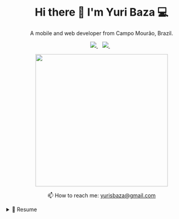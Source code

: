 <h1 align='center'>
  Hi there 👋 I'm Yuri Baza 💻
</h1>

<p align='center'>
  A mobile and web developer from Campo Mourão, Brazil.
</p>

<p align='center'>
  
  <!--<a href="https://wa.me/5518996643974?text=Olá!%20Alexandre">
    <img src="https://img.shields.io/badge/WHATSAPP-%2325D366.svg?&style=for-the-badge&logo=whatsapp&logoColor=white" />    
  </a>&nbsp;&nbsp;-->
  <a href="hhttps://www.linkedin.com/in/yuri-baza-170309196/">
    <img src="https://img.shields.io/badge/linkedin-%230077B5.svg?&style=for-the-badge&logo=linkedin&logoColor=white" />
  </a>&nbsp;&nbsp;
  <a href="https://instagram.com/yuri_baza">
    <img src="https://img.shields.io/badge/instagram-%23E4405F.svg?&style=for-the-badge&logo=instagram&logoColor=white" />        
  </a>&nbsp;&nbsp;
  
</p>

<p align='center'>
  <a href="#"><img src="https://github-readme-stats.vercel.app/api?username=yuriBaza23&show_icons=true&count_private=true&theme=dark" width="350"></a>
</p>

<p align='center'>
  📫 How to reach me: <a href='mailto:yurisbaza@gmail.com'>yurisbaza@gmail.com</a>
</p>

<details>
  <summary>📃 Resume</summary>


## Education

- 📖 **Bacharelado Ciência da Computação**\
📆 2018 - actual\
📍 **Universidade Tecnológica Federal do Paraná** - Campo Mourão, Brazil

- 📖 **OmniStack 11.0**\
📆 2020 - 2020\
📍 **Rocketseat** - Santa Catarina, Brazil

- 📖 **Bootcamp GoStack**\
📆 2020 - 2020\
📍 **Rocketseat** - Santa Catarina, Brazil

- 📖 **Programa UX Unicórnio**\
📆 2020 - 2021\
📍 **UX Unicórnio** - Distrito Federal, Brazil

- 📖 **Design Circuit**\
📆 2020 - actual\
📍 **Apparicio Jr** - São Paulo, Brazil

- 📖 **Ignite - Trilha ReactJS**\
📆 2021 - 2021\
📍 **Rocketseat** - Santa Catarina, Brazil
  
- 📖 **Ignite - Trilha React Native**\
📆 2021 - 2021\
📍 **Rocketseat** - Santa Catarina, Brazil

- 📖 **Ignite - Trilha NodeJS**\
📆 2021 - 2021\
📍 **Rocketseat** - Santa Catarina, Brazil

- 📖 **Multiplatform Mobile App Development with React Native**\
 📆 2021 - actual\
📍 **The Hong Kong University of Science and Technology** - Clear Water Bay, Hong Kong
  
- 📖 **CS50's Introduction to Computer Science**\
 📆 2021 - actual\
📍 **HarvardX** - MA, United States
